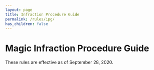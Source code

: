 ```yaml
---
layout: page
title: Infraction Procedure Guide
permalink: /rules/ipg/
has_children: false
---
```


# Magic Infraction Procedure Guide


These rules are effective as of September 28, 2020.
